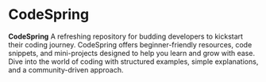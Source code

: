 # CodeSpring
**CodeSpring**   A refreshing repository for budding developers to kickstart their coding journey. CodeSpring offers beginner-friendly resources, code snippets, and mini-projects designed to help you learn and grow with ease. Dive into the world of coding with structured examples, simple explanations, and a community-driven approach.
